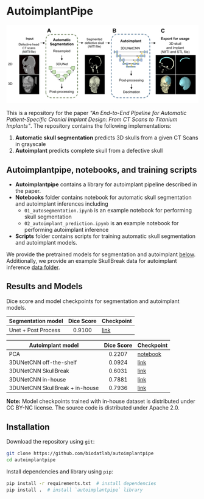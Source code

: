 # AutoimplantPipe

<p align="center">
  <img width="600px" title="End-to-end autoimplant pipeline" alt="End-to-end autoimplantpipe" src="images/pipeline.png">
</p>

This is a repository for the paper _"An End-to-End Pipeline for Automatic Patient-Specific Cranial Implant Design:
From CT Scans to Titanium Implants"_. The repository contains the following implementations:

1. **Automatic skull segmentation** predicts 3D skulls from a given CT Scans in grayscale
2. **Autoimplant** predicts complete skull from a defective skull

## Autoimplantpipe, notebooks, and training scripts

- **Autoimplantpipe** contains a library for autoimplant pipeline described in the paper.
- **Notebooks** folder contains notebook for automatic skull segmentation and autoimplant inferences including
  - `01_autosegmentation.ipynb` is an example notebook for performing skull segmentation
  - `02_autoimplant_prediction.ipynb` is an example notebook for performing autoimplant inference
- **Scripts** folder contains scripts for training automatic skull segmentation and autoimplant models.

We provide the pretrained models for segmentation and autoimplant
[below](#Results-and-Models). Additionally, we provide an example SkullBreak data for autoimplant inference
[data folder](./data/skullbreak_parietotemporal_001.nii.gz).

## Results and Models

Dice score and model checkpoints for segmentation and autoimplant models.

| Segmentation model  | Dice Score | Checkpoint                                                                                    |
| ------------------- | :--------: | --------------------------------------------------------------------------------------------- |
| Unet + Post Process |   0.9100   | [link](https://drive.google.com/file/d/1__LxfFFNa7lquG8mT2unGBgNqRvVVFlj/view?usp=share_link) |

| Autoimplant model               | Dice Score | Checkpoint                                                                                    |
| ------------------------------- | :--------: | --------------------------------------------------------------------------------------------- |
| PCA                             |   0.2207   | [notebook](./notebooks/00_pca_registration.ipynb)                                             |
| 3DUNetCNN off-the-shelf         |   0.0924   | [link](https://zenodo.org/record/4289225)                                                     |
| 3DUNetCNN SkullBreak            |   0.6031   | [link](https://drive.google.com/file/d/1Zvj3xa1E2pHV-Ykvqa70S5IOhiMWVL39/view?usp=share_link) |
| 3DUNetCNN in-house              |   0.7881   | [link](https://drive.google.com/file/d/1JjpowfEFn7cqoKe1oKg699XoWad2PDZl/view?usp=share_link) |
| 3DUNetCNN SkullBreak + in-house |   0.7936   | [link](https://drive.google.com/file/d/1XrgC84nhVJVHKtgC5jGLhXckup2A5BMK/view?usp=sharing)    |

**Note:** Model checkpoints trained with in-house dataset is distributed under CC BY-NC license. The source code is distributed under Apache 2.0.

## Installation

Download the repository using `git`:

```sh
git clone https://github.com/biodatlab/autoimplantpipe
cd autoimplantpipe
```

Install dependencies and library using `pip`:

```sh
pip install -r requirements.txt  # install dependencies
pip install .  # install `autoimplantpipe` library
```
